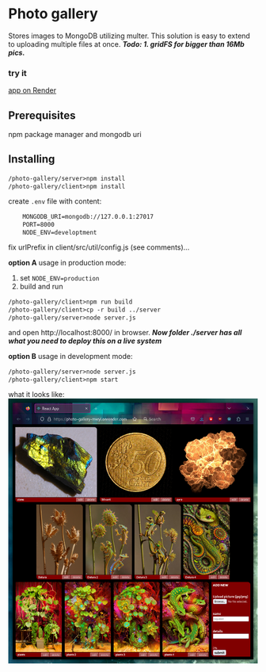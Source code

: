 # Photo gallery
Stores images to MongoDB utilizing multer. This solution is easy to extend to uploading multiple files at once. **_Todo: 1. gridFS for bigger than 16Mb pics._**     
### try it    
[app on Render](https://photo-gallery-mwyi.onrender.com/)

## Prerequisites

npm package manager and mongodb uri

## Installing
```
/photo-gallery/server>npm install
/photo-gallery/client>npm install
```
create `.env` file with content:
```
    MONGODB_URI=mongodb://127.0.0.1:27017
    PORT=8000
    NODE_ENV=developtment
```
fix urlPrefix in client/src/util/config.js (see comments)...    
    
__option A__ usage in production mode:
1. set `NODE_ENV=production`
2. build and run   
```
/photo-gallery/client>npm run build
/photo-gallery/client>cp -r build ../server
/photo-gallery/server>node server.js
```
and open http://localhost:8000/ in browser. ___Now folder ./server has all what you need to deploy this on a live system___

__option B__ usage in development mode:
```
/photo-gallery/server>node server.js
/photo-gallery/client>npm start
```

what it looks like:
![kuvagalleria](https://github.com/juhaj77/photo-gallery/blob/main/IGCapture.PNG)

